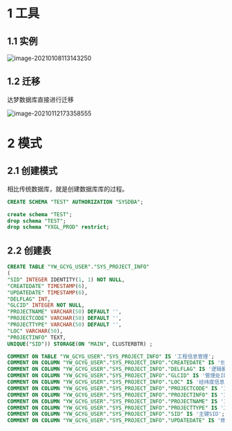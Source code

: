 # 1 工具

## 1.1 实例

![image-20210108113143250](../../../插图/image-20210108113143250.png)



## 1.2 迁移

达梦数据库直接进行迁移

![image-20210112173358555](../../../../Java-HandBook/插图/image-20210112173358555.png)

# 2 模式

## 2.1 创建模式

相比传统数据库，就是创建数据库库的过程。

```sql
CREATE SCHEMA "TEST" AUTHORIZATION "SYSDBA";

create schema "TEST";
drop schema "TEST";
drop schema "YXGL_PROD" restrict;
```



## 2.2 创建表

```sql
CREATE TABLE "YW_GCYG_USER"."SYS_PROJECT_INFO"
(
"SID" INTEGER IDENTITY(1, 1) NOT NULL,
"CREATEDATE" TIMESTAMP(6),
"UPDATEDATE" TIMESTAMP(6),
"DELFLAG" INT,
"GLCID" INTEGER NOT NULL,
"PROJECTNAME" VARCHAR(50) DEFAULT '',
"PROJECTCODE" VARCHAR(50) DEFAULT '',
"PROJECTTYPE" VARCHAR(50) DEFAULT '',
"LOC" VARCHAR(50),
"PROJECTINFO" TEXT,
UNIQUE("SID")) STORAGE(ON "MAIN", CLUSTERBTR) ;

COMMENT ON TABLE "YW_GCYG_USER"."SYS_PROJECT_INFO" IS '工程信息管理';
COMMENT ON COLUMN "YW_GCYG_USER"."SYS_PROJECT_INFO"."CREATEDATE" IS '创建时间';
COMMENT ON COLUMN "YW_GCYG_USER"."SYS_PROJECT_INFO"."DELFLAG" IS '逻辑删除标志';
COMMENT ON COLUMN "YW_GCYG_USER"."SYS_PROJECT_INFO"."GLCID" IS '管理处ID';
COMMENT ON COLUMN "YW_GCYG_USER"."SYS_PROJECT_INFO"."LOC" IS '经纬度信息';
COMMENT ON COLUMN "YW_GCYG_USER"."SYS_PROJECT_INFO"."PROJECTCODE" IS '工程编码';
COMMENT ON COLUMN "YW_GCYG_USER"."SYS_PROJECT_INFO"."PROJECTINFO" IS '工程信息';
COMMENT ON COLUMN "YW_GCYG_USER"."SYS_PROJECT_INFO"."PROJECTNAME" IS '工程名称';
COMMENT ON COLUMN "YW_GCYG_USER"."SYS_PROJECT_INFO"."PROJECTTYPE" IS '工程类型';
COMMENT ON COLUMN "YW_GCYG_USER"."SYS_PROJECT_INFO"."SID" IS '主键SID';
COMMENT ON COLUMN "YW_GCYG_USER"."SYS_PROJECT_INFO"."UPDATEDATE" IS '修改时间';
```

